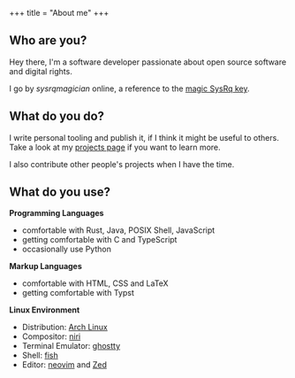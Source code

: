 +++
title = "About me"
+++

## Who are you?

Hey there, I'm a software developer passionate about open source software and digital rights.

I go by *sysrqmagician* online, a reference to the [magic SysRq key](https://en.wikipedia.org/wiki/Magic_SysRq_key).

## What do you do?
I write personal tooling and publish it, if I think it might be useful to others. Take a look at my [projects page](/projects/) if you want to learn more.

I also contribute other people's projects when I have the time.

## What do you use?
**Programming Languages**
- comfortable with Rust, Java, POSIX Shell, JavaScript
- getting comfortable with C and TypeScript
- occasionally use Python

**Markup Languages**
- comfortable with HTML, CSS and LaTeX
- getting comfortable with Typst

**Linux Environment**
- Distribution: [Arch Linux](https://archlinux.org)
- Compositor: [niri](https://github.com/yalter/niri)
- Terminal Emulator: [ghostty](https://github.com/ghostty-org/ghostty)
- Shell: [fish](https://github.com/fish-shell/fish-shell)
- Editor: [neovim](https://github.com/neovim/neovim) and [Zed](https://github.com/zed-industries/zed)

